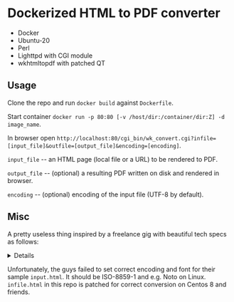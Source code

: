 # Dockerized HTML to PDF converter
- Docker
- Ubuntu-20
- Perl
- Lighttpd with CGI module
- wkhtmltopdf with patched QT

## Usage
Clone the repo and run `docker build` against `Dockerfile`.

Start container `docker run -p 80:80 [-v /host/dir:/container/dir:Z] -d image_name`.

In browser open `http://localhost:80/cgi_bin/wk_convert.cgi?infile=[input_file]&outfile=[output_file]&encoding=[encoding]`.

`input_file` -- an HTML page (local file or a URL) to be rendered to PDF.

`output_file` -- (optional) a resulting PDF written on disk and rendered in browser.

`encoding` -- (optional) encoding of the input file (UTF-8 by default).


## Misc
A pretty useless thing inspired by a freelance gig with beautiful tech specs as follows:

<details>
We need a dockerfile for a container that does the following:

- uses any linux flavor
- supports wkhtmltopdf with patched qt (e.g. default installation on debian has qt issues)
- supports perl cgi calls
- uses any web server
- should support this call:
http://my_docker/wk_convert.cgi?infile=/tmp/infile.html&outfile=/tmp/outfile.pdf

wk_convert.cgi looks like this:
```
#!/usr/bin/perl
use CGI;
`wkhtmltopdf -nT 22mm param('infile') param('outfile')`;
print "Content-type: application/pdf; name=wk.pdf\n\n";
open(F,"<","/tmp/outfile.pdf") || print STDERR "cant < outfile.pdf $!";;
while(<F>) { print };
close F;
exit;
```
(edit the wkhtmltopdf path to whatever you need)

infile.html is located here:

https://www.scapefox.com/infile.html

download and store in /tmp/ in docker for testing purposes

output PDF should look exactly like this pdf:

https://www.scapefox.com/cgi-bin/wkconvert.cgi?infile=/tmp/infile.html&outfile=/tmp/outfile.pdf
</details>

Unfortunately, the guys failed to set correct encoding and font for their sample `input.html`. It should be ISO-8859-1 and e.g. Noto on Linux. `infile.html` in this repo is patched for correct conversion on Centos 8 and friends.
